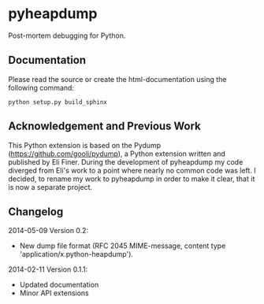 pyheapdump
==========

Post-mortem debugging for Python. 

Documentation
-------------

Please read the source or create the html-documentation using the following command:

```python setup.py build_sphinx```


Acknowledgement and Previous Work
---------------------------------

This Python extension is based on the Pydump (https://github.com/gooli/pydump), a Python extension written 
and published by Eli Finer. During the development of pyheapdump my code diverged from 
Eli's work to a point where nearly no common code was left. I decided, to rename my work to
pyheapdump in order to make it clear, that it is now a separate project. 


Changelog
---------

2014-05-09 Version 0.2:
 * New dump file format (RFC 2045 MIME-message, content type 'application/x.python-heapdump').

2014-02-11 Version 0.1.1:

 * Updated documentation
 * Minor API extensions

